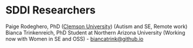 # SDDI Researchers
Paige Rodeghero, PhD ([Clemson University](www.clemsonhfse.com)) (Autism and SE, Remote work)     
Bianca Trinkenreich, PhD Student at Northern Arizona University (Working now with Women in SE and OSS) - biancatrink@github.io
